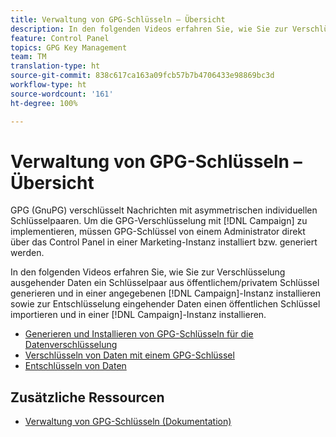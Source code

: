 ```yaml
---
title: Verwaltung von GPG-Schlüsseln – Übersicht
description: In den folgenden Videos erfahren Sie, wie Sie zur Verschlüsselung ausgehender Daten ein Schlüsselpaar aus öffentlichem/privatem Schlüssel generieren und in einer angegebenen Campaign-Instanz installieren sowie zur Entschlüsselung eingehender Daten einen öffentlichen Schlüssel importieren und in einer Campaign-Instanz installieren.
feature: Control Panel
topics: GPG Key Management
team: TM
translation-type: ht
source-git-commit: 838c617ca163a09fcb57b7b4706433e98869bc3d
workflow-type: ht
source-wordcount: '161'
ht-degree: 100%

---
```



# Verwaltung von GPG-Schlüsseln – Übersicht

GPG (GnuPG) verschlüsselt Nachrichten mit asymmetrischen individuellen Schlüsselpaaren. Um die GPG-Verschlüsselung mit [!DNL Campaign] zu implementieren, müssen GPG-Schlüssel von einem Administrator direkt über das Control Panel in einer Marketing-Instanz installiert bzw. generiert werden.

In den folgenden Videos erfahren Sie, wie Sie zur Verschlüsselung ausgehender Daten ein Schlüsselpaar aus öffentlichem/privatem Schlüssel generieren und in einer angegebenen [!DNL Campaign]-Instanz installieren sowie zur Entschlüsselung eingehender Daten einen öffentlichen Schlüssel importieren und in einer [!DNL Campaign]-Instanz installieren.

* [Generieren und Installieren von GPG-Schlüsseln für die Datenverschlüsselung](./generating-and-installing-gpg-keys-for-data-encryption.md)
* [Verschlüsseln von Daten mit einem GPG-Schlüssel](./using-a-gpg-key-to-encrypt-data.md)
* [Entschlüsseln von Daten](./decrypting-data.md)

## Zusätzliche Ressourcen

* [Verwaltung von GPG-Schlüsseln (Dokumentation)](https://docs.adobe.com/content/help/de-DE/control-panel/using/instances-settings/gpg-keys-management.html)
